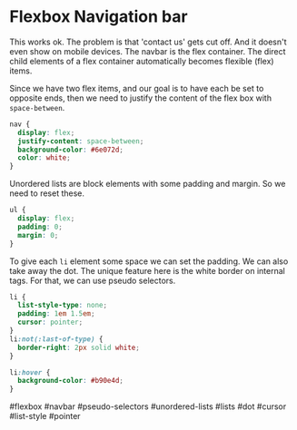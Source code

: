 # Flexbox Navigation bar

This works ok. The problem is that 'contact us' gets cut off. And it doesn't even show on mobile devices.
The navbar is the flex container. The direct child elements of a flex container automatically becomes flexible (flex) items.

Since we have two flex items, and our goal is to have each be set to opposite ends, then we need to justify the content of the flex box with `space-between`.

```css
nav {
  display: flex;
  justify-content: space-between;
  background-color: #6e072d;
  color: white;
}
```

Unordered lists are block elements with some padding and margin. So we need to reset these.

```css
ul {
  display: flex;
  padding: 0;
  margin: 0;
}
```

To give each `li` element some space we can set the padding. We can also take away the dot.
The unique feature here is the white border on internal tags. For that, we can use pseudo selectors.

```css
li {
  list-style-type: none;
  padding: 1em 1.5em;
  cursor: pointer;
}
li:not(:last-of-type) {
  border-right: 2px solid white;
}

li:hover {
  background-color: #b90e4d;
}
```

#flexbox #navbar #pseudo-selectors #unordered-lists #lists #dot #cursor #list-style #pointer
